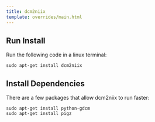 ```yaml
---
title: dcm2niix
template: overrides/main.html
---
```


## Run Install

Run the following code in a linux terminal:

```console
sudo apt-get install dcm2niix
```

## Install Dependencies

There are a few packages that allow dcm2niix to run faster:

```console
sudo apt-get install python-gdcm
sudo apt-get install pigz
```
